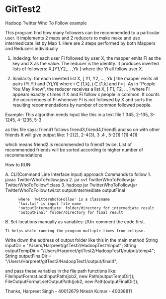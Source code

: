 # GitTest2
Hadoop Twitter Who To Follow example

This program find how many followers can be recommended to a particular user. It implements 2 maps and 2 reducers to make
make and use intermedicate list by Map 1. Here are 2 steps performed by both Mappers and Reducers individually

1. Indexing: for each user Fi followed by user X, the mapper emits Fi as the key and X as the value. 
The reducer is the identity. It produces inverted lists of followers:
X,[Y1,Y2,... ,Yk ]
where the Yi all follow user X.

2. Similarity: for each inverted list X, [ Y1, Y2, ..., Yk ] the mapper emits 
all pairs (Yi,Yj) and (Yj,Yi) where i ∈ [1,k], j ∈ [1,k] and i ̸= j. As in “People You May Know”, 
the reducer receives a list X, [ F1, F2, ... ] where Fi appears exactly x times if X and Fi 
follow x people in common. It counts the occurrences of Fi whenever Fi is not followed by X 
and sorts the resulting recommendations by number of common followed people.

Example:
This algorithm needs input like this in a text file
  1 345, 2-135, 3-1245, 4-1235, 5-3

as this file says:
friend1 follows friend3,friend4,friend5 and so on with other friends
It will give output like:
  1-2(2), 2-4(3), 3 ,4 , 5-2(1) 1(1) 4(1)

which means friend2 is recommended to friend1 twice. List of recommended friends will be sorted 
according to higher number of recommendations

How to RUN:

A. CLI(Command Line Interface input) approach
    Commands to follow
      1. javac TwitterWhoToFollow.java
      2. jar cvf TwitterWhoToFollow.jar TwitterWhoToFollow*.class
      3. hadoop jar TwitterWhoToFollow.jar TwitterWhoToFollow twi.txt outputIntermediate outputFinal
      
          where 'TwitterWhoToFollow' is a classname
          'twi.txt' is input file name
          'outputIntermediate' folder/directory for intermediate result
          'outputFinal' folder/directory for final result
          
B. Set locations manually as variables: //Un-comment the code first.

    It helps while running the program multiple times from eclipse.

Write down the address of output folder like this in the main method
      String inputDir = "/Users/Harpreet/gitTest2/HadoopTest1/input";
    	String outputTempDir = "/Users/Harpreet/gitTest2/HadoopTest1/output/temp4";
    	String outputFinalDir = "/Users/Harpreet/gitTest2/HadoopTest1/output/final4";
      
and pass these variables in the file path functions like:
       FileInputFormat.addInputPath(job2, new Path(outputTempDir));
       FileOutputFormat.setOutputPath(job2, new Path(outputFinalDir));
       

Thanks,
Harpreet Singh - 40012679
Nitesh Kumar - 40038811
